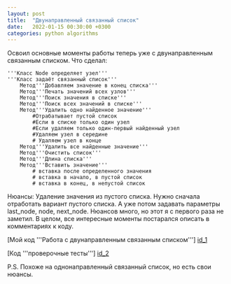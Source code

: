 ```yaml
---
layout: post
title:  "Двунаправленный связанный список"
date:   2022-01-15 00:30:00 +0300
categories: python algorithms
---
```



Освоил основные моменты работы теперь уже с двунаправленным связанным списком.
 Что сделал:

	'''Класс Node определяет узел'''
	'''Класс задаёт связанный список'''
		Метод'''Добавляем значение в конец списка'''
		Метод'''Печать значений всех узлов'''
		Метод'''Поиск значения в списке'''
		Метод'''Поиск всех значений в списке'''
		Метод'''Удалить одно найденное значение'''
			#Отрабатывает пустой список
			#Если в списке только один узел
			#Если удаляем только один-первый найденный узел
			#Удаляем узел в середине
			# Удаляем узел в конце
		Метод'''Удалить все найденные значение'''
		Метод'''Очистить список'''
		Метод'''Длина списка'''
		Метод'''Вставить значение'''
			# вставка после определенного значения
			# вставка в начало, в пустой список
			# вставка в конец, в непустой список
			
Нюансы:
	Удаление значения из пустого списка. Нужно сначала отработать вариант пустого списка.
А уже потом задавать параметры last_node, node, next_node.
Нюансов много, но этот я с первого раза не заметил.
В целом, все интересные моменты постарался описать в комментариях к коду.

[id_1]: https://github.com/NikLaz25/Algorithms_1/blob/main/LinkedList2_1.py
[Мой код '''Работа с двунаправленным связанным списком'''] [id_1]

[id_2]: https://github.com/NikLaz25/Algorithms_1/blob/main/LinkedList_test_2_1.py
[Код  '''проверочные тесты'''] [id_2]

P.S. Похоже на однонаправленный связанный список, но есть свои нюансы.

